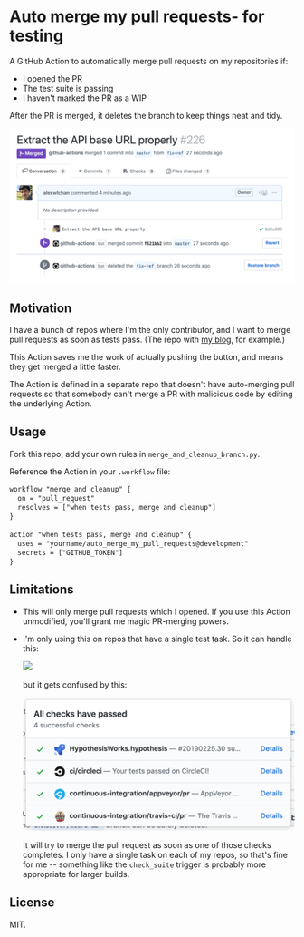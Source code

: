 # Auto merge my pull requests- for testing 

A GitHub Action to automatically merge pull requests on my repositories if:

*   I opened the PR
*   The test suite is passing
*   I haven't marked the PR as a WIP

After the PR is merged, it deletes the branch to keep things neat and tidy.

![](screenshot.png)



## Motivation

I have a bunch of repos where I'm the only contributor, and I want to merge pull requests as soon as tests pass.
(The repo with [my blog](https://github.com/alexwlchan/alexwlchan.net), for example.)

This Action saves me the work of actually pushing the button, and means they get merged a little faster.

The Action is defined in a separate repo that doesn't have auto-merging pull requests so that somebody can't merge a PR with malicious code by editing the underlying Action.



## Usage

Fork this repo, add your own rules in `merge_and_cleanup_branch.py`.

Reference the Action in your `.workflow` file:

```hcl
workflow "merge_and_cleanup" {
  on = "pull_request"
  resolves = ["when tests pass, merge and cleanup"]
}

action "when tests pass, merge and cleanup" {
  uses = "yourname/auto_merge_my_pull_requests@development"
  secrets = ["GITHUB_TOKEN"]
}
```



## Limitations

*   This will only merge pull requests which I opened.
    If you use this Action unmodified, you'll grant me magic PR-merging powers.

*   I'm only using this on repos that have a single test task.
    So it can handle this:

    ![](onetask.png)

    but it gets confused by this:

    ![](multitask.png)

    It will try to merge the pull request as soon as one of those checks completes.
    I only have a single task on each of my repos, so that's fine for me -- something like the `check_suite` trigger is probably more appropriate for larger builds.



## License

MIT.
